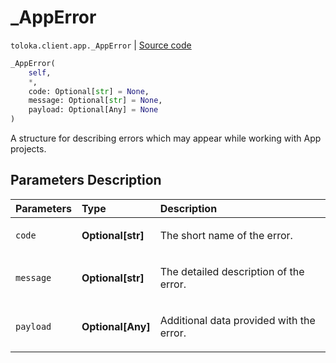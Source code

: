 # _AppError
`toloka.client.app._AppError` | [Source code](https://github.com/Toloka/toloka-kit/blob/v1.1.4/src/client/app/__init__.py#L20)

```python
_AppError(
    self,
    *,
    code: Optional[str] = None,
    message: Optional[str] = None,
    payload: Optional[Any] = None
)
```

A structure for describing errors which may appear while working with App projects.

## Parameters Description

| Parameters | Type | Description |
| :----------| :----| :-----------|
`code`|**Optional\[str\]**|<p>The short name of the error.</p>
`message`|**Optional\[str\]**|<p>The detailed description of the error.</p>
`payload`|**Optional\[Any\]**|<p>Additional data provided with the error.</p>
